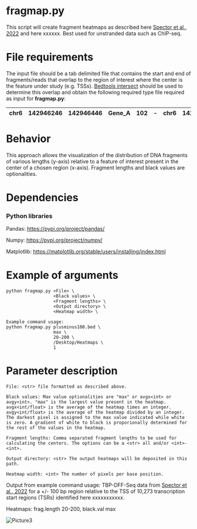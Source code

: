 # fragmap.py #
This script will create fragment heatmaps as described here [Spector et al., 2022](https://www.nature.com/articles/s41467-022-29739-x) and here xxxxxx. Best used for unstranded data such as ChIP-seq.

# File requirements #
The input file should be a tab delimited file that contains the start and end of fragments/reads that overlap to the region of interest where the center is the feature under study (e.g. TSSs). [Bedtools intersect](https://bedtools.readthedocs.io/en/latest/content/tools/intersect.html) should be used to determine this overlap and obtain the following required type file required as input for **fragmap.py**:

| chr6 | 142946246 | 142946446 | Gene_A | 102 | - | chr6 | 142946247 | 142946248 | A00876:119:HW5F5DRXX:2:2207:29170:1157 | 255 | - |
| ---- |:---------:|:---------:|:------:|:---:|:-:|:----:|:---------:|:---------:|:--------------------------------------:|:---:|:-:|


# Behavior #
This approach allows the visualization of the distribution of DNA fragments of various lengths (y-axis) relative to a feature of interest present in the center of a chosen region (x-axis). Fragment lengths and black values are optionalities. 

# Dependencies #
### Python libraries ###
Pandas: https://pypi.org/project/pandas/

Numpy: https://pypi.org/project/numpy/

Matplotlib: https://matplotlib.org/stable/users/installing/index.html

# Example of arguments #
```
python fragmap.py <File> \
                  <Black values> \
                  <Fragment lengths> \
                  <Output directory> \
                  <Heatmap width> \

Example command usage: 
python fragmap.py plusminus100.bed \
                  max \
                  20-200 \
                  /Desktop/Heatmaps \
                  1

```
# Parameter description #
```
File: <str> file formatted as described above.

Black values: Max value optionalities are "max" or avgx<int> or avgy<int>. "max" is the largest value present in the heatmap. avgx<int/float> is the average of the heatmap times an integer. avgy<int/float> is the average of the heatmap divided by an integer. The darkest pixel is assigned to the max value indicated while white is zero. A gradient of white to black is proporionally determined for the rest of the values in the heatmap.

Fragment lengths: Comma separated fragment lengths to be used for calculating the centers. The options can be a <str> all and/or <int>-<int>.

Output directory: <str> The output heatmaps will be deposited in this path. 

Heatmap width: <int> The number of pixels per base position.
```
Output from example command usage: TBP-DFF-Seq data from [Spector et al., 2022](https://www.nature.com/articles/s41467-022-29739-x) for a +/- 100 bp region relative to the TSS of 10,273 transcription start regions (TSRs) identified here xxxxxxxxxxx.

Heatmaps: frag.length 20-200, black.val max  


![Picture3](https://user-images.githubusercontent.com/38702786/166994030-a9cf399c-eb39-4d0b-8861-08b6d7924d38.png) 




